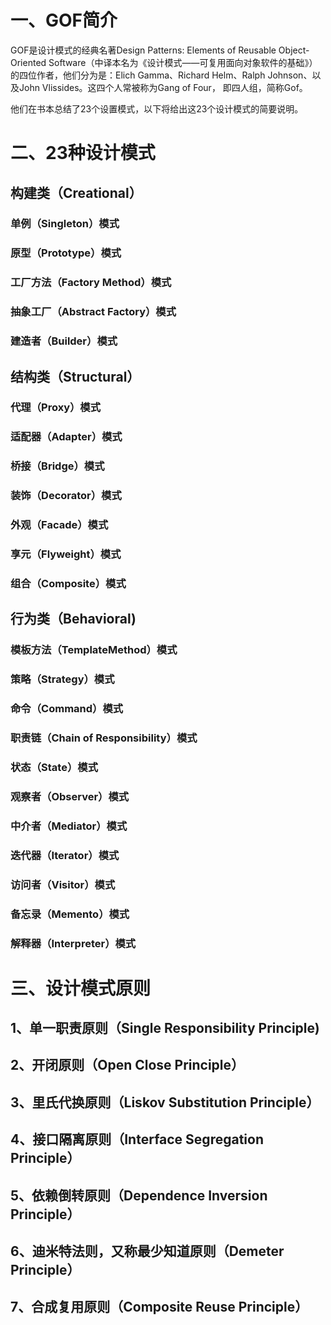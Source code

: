 # 一、GOF简介
GOF是设计模式的经典名著Design Patterns: Elements of Reusable Object-Oriented Software（中译本名为《设计模式——可复用面向对象软件的基础》）的四位作者，他们分为是：Elich Gamma、Richard Helm、Ralph Johnson、以及John Vlissides。这四个人常被称为Gang of Four， 即四人组，简称Gof。

他们在书本总结了23个设置模式，以下将给出这23个设计模式的简要说明。

# 二、23种设计模式

## 构建类（Creational）

### 单例（Singleton）模式

### 原型（Prototype）模式

### 工厂方法（Factory Method）模式

### 抽象工厂（Abstract Factory）模式
### 建造者（Builder）模式

## 结构类（Structural）

### 代理（Proxy）模式

### 适配器（Adapter）模式

### 桥接（Bridge）模式

### 装饰（Decorator）模式

### 外观（Facade）模式

### 享元（Flyweight）模式

### 组合（Composite）模式

## 行为类（Behavioral)

### 模板方法（TemplateMethod）模式

### 策略（Strategy）模式

### 命令（Command）模式

### 职责链（Chain of Responsibility）模式

### 状态（State）模式

### 观察者（Observer）模式

### 中介者（Mediator）模式

### 迭代器（Iterator）模式

### 访问者（Visitor）模式

### 备忘录（Memento）模式

### 解释器（Interpreter）模式

# 三、设计模式原则

## 1、单一职责原则（Single Responsibility Principle)

## 2、开闭原则（Open Close Principle）

## 3、里氏代换原则（Liskov Substitution Principle）

## 4、接口隔离原则（Interface Segregation Principle）

## 5、依赖倒转原则（Dependence Inversion Principle）

## 6、迪米特法则，又称最少知道原则（Demeter Principle）

## 7、合成复用原则（Composite Reuse Principle）